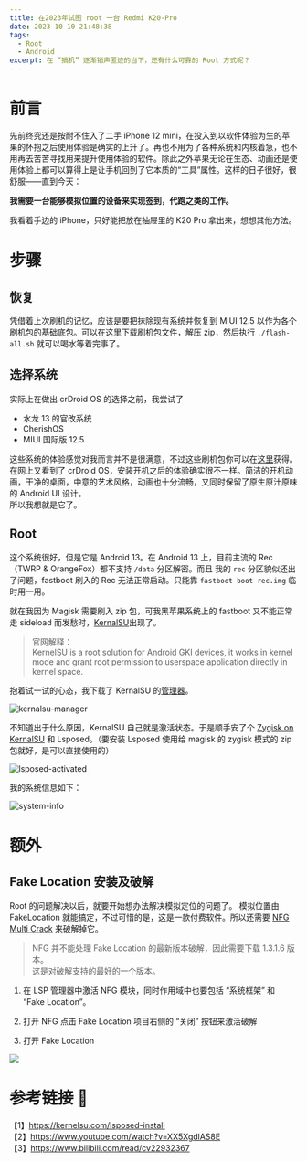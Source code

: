 ```yaml
---
title: 在2023年试图 root 一台 Redmi K20-Pro
date: 2023-10-10 21:48:38
tags: 
  - Root
  - Android
excerpt: 在 “搞机” 逐渐销声匿迹的当下，还有什么可靠的 Root 方式呢？
---
```


# 前言

先前终究还是按耐不住入了二手 iPhone 12 mini，在投入到以软件体验为生的苹果的怀抱之后使用体验是确实的上升了。再也不用为了各种系统和内核着急，也不用再去苦苦寻找用来提升使用体验的软件。除此之外苹果无论在生态、动画还是使用体验上都可以算得上是让手机回到了它本质的“工具”属性。这样的日子很好，很舒服——直到今天：  

**我需要一台能够模拟位置的设备来实现签到，代跑之类的工作。**  

我看着手边的 iPhone，只好能把放在抽屉里的 K20 Pro 拿出来，想想其他方法。

# 步骤

## 恢复

凭借着上次刷机的记忆，应该是要把抹除现有系统并恢复到 MIUI 12.5 以作为各个刷机包的基础底包。可以在[这里](https://www.123pan.com/s/Cff7Vv-M0qnH.html)下载刷机包文件，解压 zip，然后执行 `./flash-all.sh` 就可以喝水等着完事了。

## 选择系统

实际上在做出 crDroid OS 的选择之前，我尝试了

- 水龙 13 的官改系统
- CherishOS
- MIUI 国际版 12.5

这些系统的体验感觉对我而言并不是很满意，不过这些刷机包你可以在[这里](https://www.123pan.com/s/Cff7Vv-w0qnH.html)获得。  
在网上又看到了 crDroid OS，安装开机之后的体验确实很不一样。简洁的开机动画，干净的桌面，中意的艺术风格，动画也十分流畅，又同时保留了原生原汁原味的 Android UI 设计。  
所以我想就是它了。

## Root

这个系统很好，但是它是 Android 13。在 Android 13 上，目前主流的 Rec（TWRP & OrangeFox）都不支持 `/data` 分区解密。而且 我的 `rec` 分区貌似还出了问题，fastboot 刷入的 Rec 无法正常启动。只能靠 `fastboot boot rec.img` 临时用一用。

就在我因为 Magisk 需要刷入 zip 包，可我黑苹果系统上的 fastboot 又不能正常走 sideload 而发愁时，[KernalSU](https://kernelsu.org/guide/what-is-kernelsu.html)出现了。

> 官网解释：  
> KernelSU is a root solution for Android GKI devices, it works in kernel mode and grant root permission to userspace application directly in kernel space.

抱着试一试的心态，我下载了 KernalSU 的[管理器](https://www.coolapk.com/apk/me.weishu.kernelsu)。

![kernalsu-manager](kernalsu-manager.png)

不知道出于什么原因，KernalSU 自己就是激活状态。于是顺手安了个 [Zygisk on KernalSU](https://github.com/Dr-TSNG/ZygiskOnKernelSU) 和 Lsposed。（要安装 Lsposed 使用给 magisk 的 zygisk 模式的 zip 包就好，是可以直接使用的）

![lsposed-activated](lsposed-activated.png)

我的系统信息如下：

![system-info](system-version.png)

# 额外

## Fake Location 安装及破解

Root 的问题解决以后，就要开始想办法解决模拟定位的问题了。
模拟位置由 FakeLocation 就能搞定，不过可惜的是，这是一款付费软件。所以还需要 [NFG Multi Crack](https://github.com/rockz5555/NFG-Multi-Crack/releases) 来破解掉它。

> NFG 并不能处理 Fake Location 的最新版本破解，因此需要下载 1.3.1.6 版本。  
> 这是对破解支持的最好的一个版本。 

1. 在 LSP 管理器中激活 NFG 模块，同时作用域中也要包括 “系统框架” 和 “Fake Location”。

2. 打开 NFG 点击 Fake Location 项目右侧的 “关闭” 按钮来激活破解

3. 打开 Fake Location

![](crack.png)

# 参考链接 🔗
【1】<https://kernelsu.com/lsposed-install>  
【2】<https://www.youtube.com/watch?v=XX5XgdlAS8E>  
【3】<https://www.bilibili.com/read/cv22932367>
